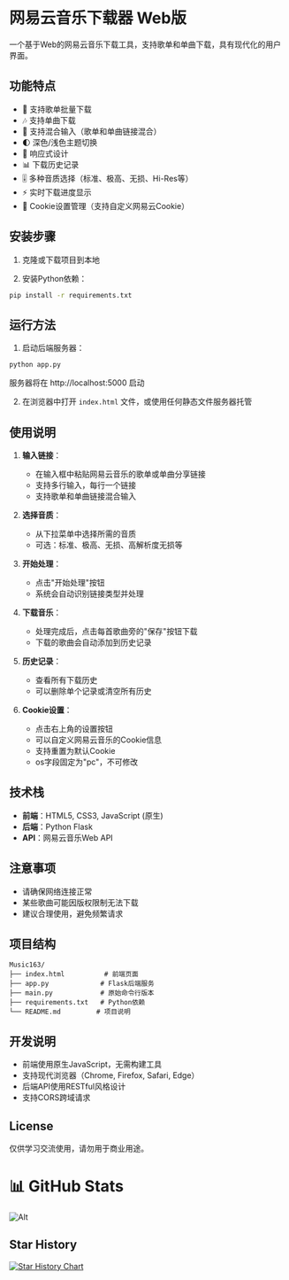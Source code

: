# 网易云音乐下载器 Web版

一个基于Web的网易云音乐下载工具，支持歌单和单曲下载，具有现代化的用户界面。

## 功能特点

- 🎵 支持歌单批量下载
- 🎶 支持单曲下载
- 🎨 支持混合输入（歌单和单曲链接混合）
- 🌓 深色/浅色主题切换
- 📱 响应式设计
- 📊 下载历史记录
- 🎚️ 多种音质选择（标准、极高、无损、Hi-Res等）
- ⚡ 实时下载进度显示
- 🔧 Cookie设置管理（支持自定义网易云Cookie）

## 安装步骤

1. 克隆或下载项目到本地

2. 安装Python依赖：
```bash
pip install -r requirements.txt
```

## 运行方法

1. 启动后端服务器：
```bash
python app.py
```
服务器将在 http://localhost:5000 启动

2. 在浏览器中打开 `index.html` 文件，或使用任何静态文件服务器托管

## 使用说明

1. **输入链接**：
   - 在输入框中粘贴网易云音乐的歌单或单曲分享链接
   - 支持多行输入，每行一个链接
   - 支持歌单和单曲链接混合输入

2. **选择音质**：
   - 从下拉菜单中选择所需的音质
   - 可选：标准、极高、无损、高解析度无损等

3. **开始处理**：
   - 点击"开始处理"按钮
   - 系统会自动识别链接类型并处理

4. **下载音乐**：
   - 处理完成后，点击每首歌曲旁的"保存"按钮下载
   - 下载的歌曲会自动添加到历史记录

5. **历史记录**：
   - 查看所有下载历史
   - 可以删除单个记录或清空所有历史

6. **Cookie设置**：
   - 点击右上角的设置按钮
   - 可以自定义网易云音乐的Cookie信息
   - 支持重置为默认Cookie
   - os字段固定为"pc"，不可修改

## 技术栈

- **前端**：HTML5, CSS3, JavaScript (原生)
- **后端**：Python Flask
- **API**：网易云音乐Web API

## 注意事项

- 请确保网络连接正常
- 某些歌曲可能因版权限制无法下载
- 建议合理使用，避免频繁请求

## 项目结构

```
Music163/
├── index.html          # 前端页面
├── app.py             # Flask后端服务
├── main.py            # 原始命令行版本
├── requirements.txt   # Python依赖
└── README.md         # 项目说明
```

## 开发说明

- 前端使用原生JavaScript，无需构建工具
- 支持现代浏览器（Chrome, Firefox, Safari, Edge）
- 后端API使用RESTful风格设计
- 支持CORS跨域请求

## License

仅供学习交流使用，请勿用于商业用途。

# 📊 GitHub Stats

![Alt](https://repobeats.axiom.co/api/embed/dac734b79288e09bc9a85b5f27be742548700127.svg "Repobeats analytics image")

## Star History

<a href="https://www.star-history.com/#Jimbera/Music163&Date">
 <picture>
   <source media="(prefers-color-scheme: dark)" srcset="https://api.star-history.com/svg?repos=Jimbera/Music163&type=Date&theme=dark" />
   <source media="(prefers-color-scheme: light)" srcset="https://api.star-history.com/svg?repos=Jimbera/Music163&type=Date" />
   <img alt="Star History Chart" src="https://api.star-history.com/svg?repos=Jimbera/Music163&type=Date" />
 </picture>
</a>
